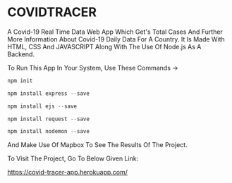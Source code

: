 # COVIDTRACER
A Covid-19 Real Time Data Web App Which Get's Total Cases And Further More Information About Covid-19 Daily Data For A Country. It Is Made With HTML, CSS And JAVASCRIPT Along With The Use Of Node.js As A Backend.

To Run This App In Your System, Use These Commands -> 

```js
npm init

npm install express --save

npm install ejs --save

npm install request --save

npm install nodemon --save
```

And Make Use Of Mapbox To See The Results Of The Project.

To Visit The Project, Go To Below Given Link:

https://covid-tracer-app.herokuapp.com/
